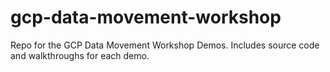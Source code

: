 # gcp-data-movement-workshop
Repo for the GCP Data Movement Workshop Demos. Includes source code and walkthroughs for each demo.
